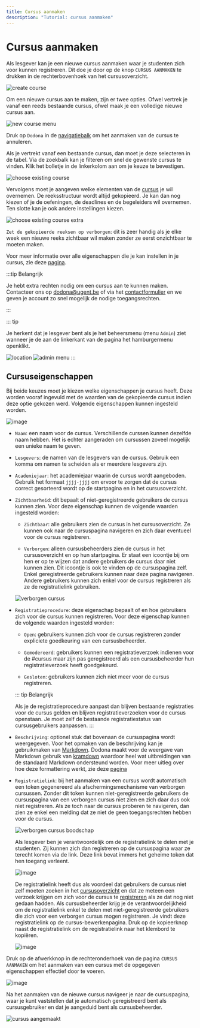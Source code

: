 ```yaml
---
title: Cursus aanmaken
description: "Tutorial: cursus aanmaken"
---
```


# Cursus aanmaken

Als lesgever kan je een nieuwe cursus aanmaken waar je studenten zich voor kunnen registreren. Dit doe je door op de knop `CURSUS AANMAKEN` te drukken in de rechterbovenhoek van het cursusoverzicht.

![create course](./staff.courses_new_link.png)

Om een nieuwe cursus aan te maken, zijn er twee opties. Ofwel vertrek je vanaf een reeds bestaande cursus, ofwel maak je een volledige nieuwe cursus aan.

![new course menu](./staff.course_new_options.png)

Druk op `Dodona` in de [navigatiebalk](../for-students#navigatiebalk) om het aanmaken van de cursus te annuleren.

Als je vertrekt vanaf een bestaande cursus, dan moet je deze selecteren in de tabel. Via de zoekbalk kan je filteren om snel de gewenste cursus te vinden. Klik het bolletje in de linkerkolom aan om je keuze te bevestigen.

![choose existing course](./staff.course_new_copy_course_options.png)

Vervolgens moet je aangeven welke elementen van de [cursus](#cursus) je wil overnemen. De reeksstructuur wordt altijd gekopieerd. Je kan dan nog kiezen of je de oefeningen, de deadlines en de begeleiders wil overnemen. Ten slotte kan je ook andere instellingen kiezen.

![choose existing course extra](./staff.course_new_copy.png)

`Zet de gekopieerde reeksen op verborgen`:  dit is zeer handig als je elke week een nieuwe reeks zichtbaar wil maken zonder ze eerst onzichtbaar te moeten maken.

Voor meer informatie over alle eigenschappen die je kan instellen in je cursus, zie deze [pagina](../course-management#cursuseigenschappen-instellen).

:::tip Belangrijk 

Je hebt extra rechten nodig om een cursus aan te kunnen maken. Contacteer ons op [dodona@ugent.be](mailto:dodona@ugent.be) of via het [contactformulier](https://dodona.ugent.be/nl/contact) en we geven je account zo snel mogelijk de nodige toegangsrechten.

:::

::: tip

Je herkent dat je lesgever bent als je het beheersmenu (menu `Admin`) ziet wanneer je de aan de linkerkant van de pagina het hamburgermenu openklikt.

![location](./staff.admin_menu_location.png)
![admin menu](./staff.admin_menu.png)
:::

## Cursuseigenschappen

Bij beide keuzes moet je kiezen welke eigenschappen je cursus heeft. Deze worden vooraf ingevuld met de waarden van de gekopieerde cursus indien deze optie gekozen werd. Volgende eigenschappen kunnen ingesteld worden.

![image](./staff.course_new_empty.png)

* `Naam`: een naam voor de cursus. Verschillende curssen kunnen dezelfde naam hebben. Het is echter aangeraden om cursussen zoveel mogelijk een unieke naam te geven.

* `Lesgevers`: de namen van de lesgevers van de cursus. Gebruik een komma om namen te scheiden als er meerdere lesgevers zijn.

* `Academiejaar`: het academiejaar waarin de cursus wordt aangeboden. Gebruik het formaat `jjjj-jjjj` om ervoor te zorgen dat de cursus correct gesorteerd wordt op de startpagina en in het cursusoverzicht.

* `Zichtbaarheid`: dit bepaalt of niet-geregistreerde gebruikers de cursus kunnen zien. Voor deze eigenschap kunnen de volgende waarden ingesteld worden: 

  * `Zichtbaar`: alle gebruikers zien de cursus in het cursusoverzicht. Ze kunnen ook naar de cursuspagina navigeren en zich daar eventueel voor de cursus registreren.

  * `Verborgen`: alleen cursusbeheerders zien de cursus in het cursusoverzicht en op hun startpagina. Er staat een icoontje bij om hen er op te wijzen dat andere gebruikers de cursus daar niet kunnen zien. Dit icoontje is ook te vinden op de cursuspagina zelf. Enkel geregistreerde gebruikers kunnen naar deze pagina navigeren. Andere gebruikers kunnen zich enkel voor de cursus registreren als ze de registratielink gebruiken.
  
  ![verborgen cursus](./staff.courses_hidden_course.png)

* `Registratieprocedure`: deze eigenschap bepaalt of en hoe gebruikers zich voor de cursus kunnen registreren. Voor deze eigenschap kunnen de volgende waarden ingesteld worden:

  * `Open`: gebruikers kunnen zich voor de cursus registreren zonder expliciete goedkeuring van een cursusbeheerder.
  
  * `Gemodereerd`: gebruikers kunnen een registratieverzoek indienen voor de #cursus maar zijn pas geregistreerd als een cursusbeheerder hun registratieverzoek heeft goedgekeurd.

  * `Gesloten`: gebruikers kunnen zich niet meer voor de cursus registreren.

  ::: tip Belangrijk

  Als je de registratieprocedure aanpast dan blijven bestaande registraties voor de cursus gelden en blijven registratieverzoeken voor de cursus openstaan. Je moet zelf de bestaande registratiestatus van cursusgebruikers aanpassen.
  :::

* `Beschrijving`: optionel stuk dat bovenaan de cursuspagina wordt weergegeven. Voor het opmaken van de beschrijving kan je gebruikmaken van [Markdown](https://en.wikipedia.org/wiki/Markdown). Dodona maakt voor de weergave van Markdown gebruik van [kramdown](https://kramdown.gettalong.org) waardoor heel wat uitbreidingen van de standaard Markdown ondersteund worden. Voor meer uitleg over hoe deze formattering werkt, zie deze [pagina](/nl/references/exercise-description/)

* `Registratielink`: bij het aanmaken van een cursus wordt automatisch een token gegenereerd als afschermingsmechanisme van verborgen cursussen. Zonder dit token kunnen niet-geregistreerde gebruikers de cursuspagina van een verborgen cursus niet zien en zich daar dus ook niet registreren. Als ze toch naar de cursus proberen te navigeren, dan zien ze enkel een melding dat ze niet de geen toegangsrechten hebben voor de cursus.

  ![verborgen cursus boodschap](./student.hidden_course_unregistered_denied_message.png)

  Als lesgever ben je verantwoordelijk om de registratielink te delen met je studenten. Zij kunnen zich dan registreren op de cursuspagina waar ze terecht komen via de link. Deze link bevat immers het geheime token dat hen toegang verleent.

  ![image](./student.hidden_course_unregistered_link_message.png)

  De registratielink heeft dus als voordeel dat gebruikers de cursus niet zelf moeten zoeken in het [cursusoverzicht](../for-students#cursusoverzicht) en dat ze meteen een verzoek krijgen om zich voor de cursus te [registreren](../for-students#cursus-registreren) als ze dat nog niet gedaan hadden. Als cursusbeheerder krijg je de verantwoordelijkheid om de registratielink enkel te delen met niet-geregistreerde gebruikers die zich voor een verborgen cursus mogen registreren. Je vindt deze registratielink op de cursus-bewerkenpagina. Druk op de kopieerknop naast de registratielink om de registratielink naar het klembord te kopiëren. 

  ![image](./staff.hidden_course_registration_link.png)

Druk op de afwerkknop in de rechteronderhoek van de pagina `CURSUS AANMAKEN` om het aanmaken van een cursus met de opgegeven eigenschappen effectief door te voeren.

![image](./staff.course_new_submit.png)

Na het aanmaken van de nieuwe cursus navigeer je naar de cursuspagina, waar je kunt vaststellen dat je automatisch geregistreerd bent als cursusgebruiker en dat je aangeduid bent als cursusbeheerder.

![cursus aangemaakt](./staff.course_created.png)
